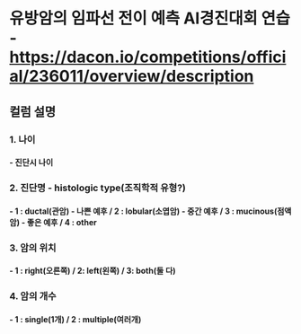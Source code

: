 # 유방암의 임파선 전이 예측 AI경진대회 연습 - https://dacon.io/competitions/official/236011/overview/description
## 컬럼 설명
### 1. 나이
#### - 진단시 나이
### 2. 진단명 - histologic type(조직학적 유형?)
#### - 1 : ductal(관암) - 나쁜 예후 / 2 : lobular(소엽암) - 중간 예후 / 3 : mucinous(점액암) - 좋은 예후 / 4 : other
### 3. 암의 위치
#### - 1 : right(오른쪽) / 2: left(왼쪽) / 3: both(둘 다)
### 4. 암의 개수
#### - 1 : single(1개) / 2 : multiple(여러개)
